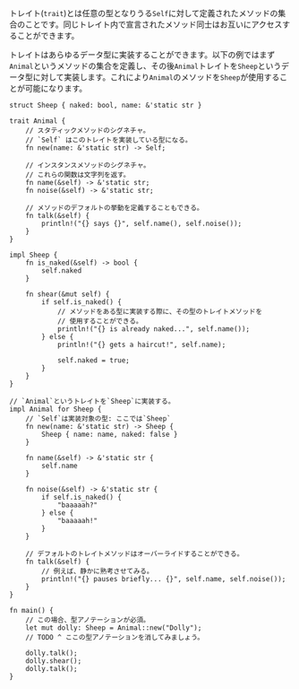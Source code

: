<!-- A `trait` is a collection of methods defined for an unknown type:
`Self`. They can access other methods declared in the same trait. -->
トレイト(`trait`)とは任意の型となりうる`Self`に対して定義されたメソッドの集合のことです。同じトレイト内で宣言されたメソッド同士はお互いにアクセスすることができます。

<!-- Traits can be implemented for any data type. In the example below,
we define `Animal`, a group of methods. The `Animal` `trait` is
then implemented for the `Sheep` data type, allowing the use of
methods from `Animal` with a `Sheep`. -->
トレイトはあらゆるデータ型に実装することができます。以下の例ではまず`Animal`というメソッドの集合を定義し、その後`Animal`トレイトを`Sheep`というデータ型に対して実装します。これにより`Animal`のメソッドを`Sheep`が使用することが可能になります。

``` rust,editable
struct Sheep { naked: bool, name: &'static str }

trait Animal {
    // スタティックメソッドのシグネチャ。
    // `Self` はこのトレイトを実装している型になる。
    fn new(name: &'static str) -> Self;

    // インスタンスメソッドのシグネチャ。
    // これらの関数は文字列を返す。
    fn name(&self) -> &'static str;
    fn noise(&self) -> &'static str;

    // メソッドのデフォルトの挙動を定義することもできる。
    fn talk(&self) {
        println!("{} says {}", self.name(), self.noise());
    }
}

impl Sheep {
    fn is_naked(&self) -> bool {
        self.naked
    }

    fn shear(&mut self) {
        if self.is_naked() {
            // メソッドをある型に実装する際に、その型のトレイトメソッドを
            // 使用することができる。
            println!("{} is already naked...", self.name());
        } else {
            println!("{} gets a haircut!", self.name);

            self.naked = true;
        }
    }
}

// `Animal`というトレイトを`Sheep`に実装する。
impl Animal for Sheep {
    // `Self`は実装対象の型: ここでは`Sheep`
    fn new(name: &'static str) -> Sheep {
        Sheep { name: name, naked: false }
    }

    fn name(&self) -> &'static str {
        self.name
    }

    fn noise(&self) -> &'static str {
        if self.is_naked() {
            "baaaaah?"
        } else {
            "baaaaah!"
        }
    }

    // デフォルトのトレイトメソッドはオーバーライドすることができる。
    fn talk(&self) {
        // 例えば、静かに熟考させてみる。
        println!("{} pauses briefly... {}", self.name, self.noise());
    }
}

fn main() {
    // この場合、型アノテーションが必須。
    let mut dolly: Sheep = Animal::new("Dolly");
    // TODO ^ ここの型アノテーションを消してみましょう。

    dolly.talk();
    dolly.shear();
    dolly.talk();
}

```
